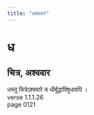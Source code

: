 ```yaml
---
title: "अश्ववार"
---
```


# ध
## चित्र, अश्ववार
धस्तु चित्रेऽश्ववारे च धीर्बुद्धाविषुधावपि ।<BR>verse 1.1.1.26<BR>page 0121

